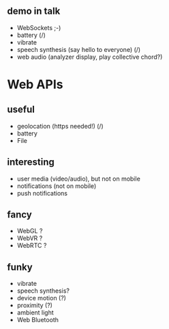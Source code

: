 ## demo in talk
* WebSockets ;-)
* battery (/)
* vibrate
* speech synthesis (say hello to everyone) (/)
* web audio (analyzer display, play collective chord?)

# Web APIs
## useful
* geolocation (https needed!) (/)
* battery
* File

## interesting
* user media (video/audio), but not on mobile
* notifications (not on mobile)
* push notifications

## fancy
* WebGL ?
* WebVR ?
* WebRTC ?

## funky
* vibrate
* speech synthesis? 
* device motion (?)
* proximity (?)
* ambient light
* Web Bluetooth

